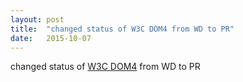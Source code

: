 ```yaml
---
layout: post
title:  "changed status of W3C DOM4 from WD to PR"
date:   2015-10-07
---
```


changed status of <a href="http://www.w3.org/TR/dom/">W3C DOM4</a> from WD to PR